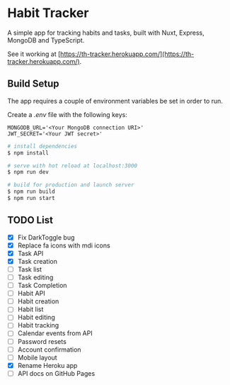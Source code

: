 # Habit Tracker

A simple app for tracking habits and tasks, built with Nuxt, Express, MongoDB and TypeScript.

See it working at [https://th-tracker.herokuapp.com/](https://th-tracker.herokuapp.com/).

## Build Setup

The app requires a couple of environment variables be set in order to run.

Create a *.env* file with the following keys:

```
MONGODB_URL='<Your MongoDB connection URI>'
JWT_SECRET='<Your JWT secret>'
```

```bash
# install dependencies
$ npm install

# serve with hot reload at localhost:3000
$ npm run dev

# build for production and launch server
$ npm run build
$ npm run start
```

## TODO List

- [X] Fix DarkToggle bug
- [X] Replace fa icons with mdi icons
- [X] Task API
- [X] Task creation
- [ ] Task list
- [ ] Task editing
- [ ] Task Completion
- [ ] Habit API
- [ ] Habit creation
- [ ] Habit list
- [ ] Habit editing
- [ ] Habit tracking
- [ ] Calendar events from API
- [ ] Password resets
- [ ] Account confirmation
- [ ] Mobile layout
- [X] Rename Heroku app
- [ ] API docs on GitHub Pages
